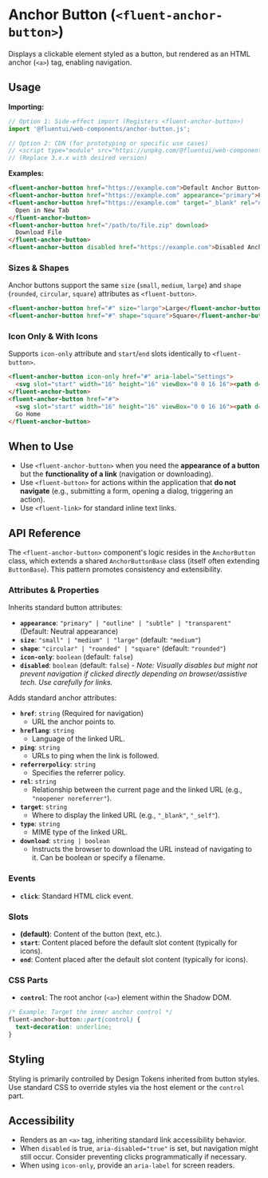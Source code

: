 # Anchor Button (`<fluent-anchor-button>`)

Displays a clickable element styled as a button, but rendered as an HTML anchor (`<a>`) tag, enabling navigation.

## Usage

**Importing:**

```javascript
// Option 1: Side-effect import (Registers <fluent-anchor-button>)
import '@fluentui/web-components/anchor-button.js';

// Option 2: CDN (for prototyping or specific use cases)
// <script type="module" src="https://unpkg.com/@fluentui/web-components@3.x.x/dist/esm/anchor-button/define.js"></script>
// (Replace 3.x.x with desired version)
```

**Examples:**

```html
<fluent-anchor-button href="https://example.com">Default Anchor Button</fluent-anchor-button>
<fluent-anchor-button href="https://example.com" appearance="primary">Primary Anchor Button</fluent-anchor-button>
<fluent-anchor-button href="https://example.com" target="_blank" rel="noopener noreferrer">
  Open in New Tab
</fluent-anchor-button>
<fluent-anchor-button href="/path/to/file.zip" download>
  Download File
</fluent-anchor-button>
<fluent-anchor-button disabled href="https://example.com">Disabled Anchor Button</fluent-anchor-button>
```

### Sizes & Shapes

Anchor buttons support the same `size` (`small`, `medium`, `large`) and `shape` (`rounded`, `circular`, `square`) attributes as `<fluent-button>`.

```html
<fluent-anchor-button href="#" size="large">Large</fluent-anchor-button>
<fluent-anchor-button href="#" shape="square">Square</fluent-anchor-button>
```

### Icon Only & With Icons

Supports `icon-only` attribute and `start`/`end` slots identically to `<fluent-button>`.

```html
<fluent-anchor-button icon-only href="#" aria-label="Settings">
  <svg slot="start" width="16" height="16" viewBox="0 0 16 16"><path d="..."/></svg>
</fluent-anchor-button>
<fluent-anchor-button href="#">
  <svg slot="start" width="16" height="16" viewBox="0 0 16 16"><path d="..."/></svg>
  Go Home
</fluent-anchor-button>
```

## When to Use

*   Use `<fluent-anchor-button>` when you need the **appearance of a button** but the **functionality of a link** (navigation or downloading).
*   Use `<fluent-button>` for actions within the application that **do not navigate** (e.g., submitting a form, opening a dialog, triggering an action).
*   Use `<fluent-link>` for standard inline text links.

## API Reference

The `<fluent-anchor-button>` component's logic resides in the `AnchorButton` class, which extends a shared `AnchorButtonBase` class (itself often extending `ButtonBase`). This pattern promotes consistency and extensibility.

### Attributes & Properties

Inherits standard button attributes:

*   **`appearance`**: `"primary" | "outline" | "subtle" | "transparent"` (Default: Neutral appearance)
*   **`size`**: `"small" | "medium" | "large"` (default: `"medium"`)
*   **`shape`**: `"circular" | "rounded" | "square"` (default: `"rounded"`)
*   **`icon-only`**: `boolean` (default: `false`)
*   **`disabled`**: `boolean` (default: `false`) - *Note: Visually disables but might not prevent navigation if clicked directly depending on browser/assistive tech. Use carefully for links.*

Adds standard anchor attributes:

*   **`href`**: `string` (Required for navigation)
    *   URL the anchor points to.
*   **`hreflang`**: `string`
    *   Language of the linked URL.
*   **`ping`**: `string`
    *   URLs to ping when the link is followed.
*   **`referrerpolicy`**: `string`
    *   Specifies the referrer policy.
*   **`rel`**: `string`
    *   Relationship between the current page and the linked URL (e.g., `"noopener noreferrer"`).
*   **`target`**: `string`
    *   Where to display the linked URL (e.g., `"_blank"`, `"_self"`).
*   **`type`**: `string`
    *   MIME type of the linked URL.
*   **`download`**: `string | boolean`
    *   Instructs the browser to download the URL instead of navigating to it. Can be boolean or specify a filename.

### Events

*   **`click`**: Standard HTML click event.

### Slots

*   **(default)**: Content of the button (text, etc.).
*   **`start`**: Content placed before the default slot content (typically for icons).
*   **`end`**: Content placed after the default slot content (typically for icons).

### CSS Parts

*   **`control`**: The root anchor (`<a>`) element within the Shadow DOM.

```css
/* Example: Target the inner anchor control */
fluent-anchor-button::part(control) {
  text-decoration: underline;
}
```

## Styling

Styling is primarily controlled by Design Tokens inherited from button styles. Use standard CSS to override styles via the host element or the `control` part.

## Accessibility

*   Renders as an `<a>` tag, inheriting standard link accessibility behavior.
*   When `disabled` is true, `aria-disabled="true"` is set, but navigation might still occur. Consider preventing clicks programmatically if necessary.
*   When using `icon-only`, provide an `aria-label` for screen readers.

